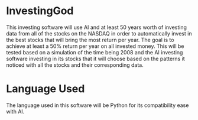 # InvestingGod
This investing software will use AI and at least 50 years worth of investing data from all of the stocks on the NASDAQ in order to automatically invest in the best stocks that will bring the most return per year. The goal is to achieve at least a 50% return per year on all invested money. This will be tested based on a simulation of the time being 2008 and the AI investing software investing in its stocks that it will choose based on the patterns it noticed with all the stocks and their corresponding data.

# Language Used
The language used in this software will be Python for its compatibility ease with AI.
